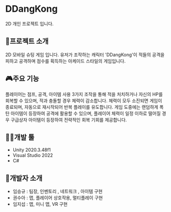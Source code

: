 # DDangKong
2D 개인 프로젝트 입니다.

## 📖프로젝트 소개
2D 모바일 슈팅 게임 입니다.
유저가 조작하는 캐릭터 'DDangKong'이 적들의 공격을 피하고 공격하며 점수를 획득하는 
아케이드 스타일의 게임입니다.

## 🎮주요 기능
플레이어는 점프, 공격, 아이템 사용 3가지 조작을 통해 적을 처치하거나 자신의 HP를 회복할 수 있으며,
적과 충돌할 경우 체력이 감소합니다. 체력이 모두 소진되면 게임이 종료되며, 자동으로 재시작되어 반복 플레이를 유도합니다.
게임 도중에는 랜덤하게 폭탄 아이템이 등장하여 공격에 활용할 수 있으며, 플레이어 체력이 일정 이하로 떨어질
경우 구급상자 아이템이 등장하여 전략적인 회복 기회를 제공합니다.

## 👩‍💻개발 툴
* Unity 2020.3.48f1
* Visual Studio 2022
* C#

## 👥개발자 소개
* 임승규 : 팀장, 인벤토리 , 네트워크 , 아이템 구현
* 권수아 : 맵, 플레이어 상호작용, 멀티플레이 구현
* 임지섭 : 맵, 미니 맵, VR 구현




